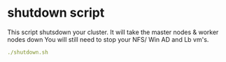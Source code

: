 # shutdown script
This script shutsdown your cluster.  It will take the master nodes & worker nodes down
You will still need to stop your NFS/ Win AD and Lb vm's.

```yaml
./shutdown.sh
```
